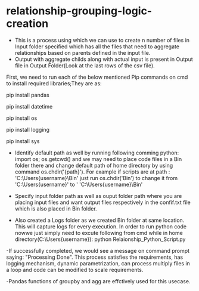 # relationship-grouping-logic-creation
- This is a process using which we can use to create n number of files in Input folder specified which has all the files that need to aggregate relationships based on parents defined in the input file.
- Output with aggregate childs along with actual input is present in Output file in Output Folder(Look at the last rows of the csv file). 

First, we need to run each of the below mentioned Pip commands on cmd to install required libraries;They are as:

pip install pandas

pip install datetime

pip install os

pip install logging

pip install sys


- Identify default path as well by running following comming python: import os; os.getcwd() and we may need to place code files in a Bin     folder there and change default path of home directory by using command os.chdir('{path}').
  For example if scripts are at path : 'C:\Users{username}\Bin' just run os.chdir('Bin') to change it from 'C:\Users{username}' to      '     'C:\Users{username}\Bin'

- Specify input folder path as well as ouput folder path where you are placing input files and want output files respectively in the         confif.txt file which is also placed in Bin folder.

- Also created a Logs folder as we created Bin folder at same location. This will capture logs for every execution.
  In order to run python code nowwe just simply need to excute following from cmd while in home directory(C:\Users{username}): python         Relaionship_Python_Script.py

-If successfully completed, we would see a message on command prompt saying: "Processing Done".
 This process satisfies the requirements, has logging mechanism, dynamic parametrization, can process multiply files in a loop and code can   be modified to scale requirements.

-Pandas functions of groupby and agg are effctively used for this usecase.
